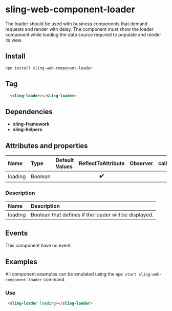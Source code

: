 # sling-web-component-loader

The loader should be used with business components that demand requests and render with delay.
The component must show the loader component while loading the data source required to populate and render its view.

## Install

```
npm install sling-web-component-loader
```

## Tag

```HTML
  <sling-loader></sling-loader>
```

## Dependencies

* **sling-framework**
* **sling-helpers**

## Attributes and properties

|Name|Type|Default Values|ReflectToAttribute|Observer|callSdk|
|:--|:--|:--|:--:|:--|:--:|
|loading|Boolean||:heavy_check_mark:|

### Description

|Name|Description|
|:---|:---|
|loading |Boolean that defines if the loader will be displayed.|

## Events

This component have no event.

## Examples

All component examples can be emulated using the `npm start sling-web-component-loader` command.

### Use

```HTML
 <sling-loader loading></sling-loader>
```
